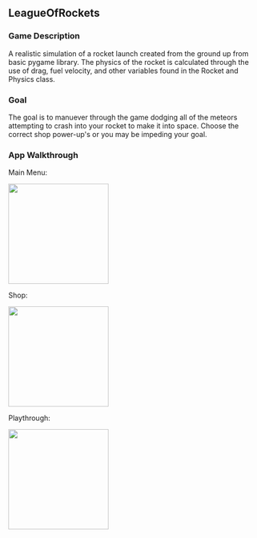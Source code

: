 ## LeagueOfRockets

### Game Description

  A realistic simulation of a rocket launch created from the ground up from basic pygame library.  The physics of the rocket is calculated through the use of drag, fuel velocity, and other variables found in the Rocket and Physics class.
  
### Goal

  The goal is to manuever through the game dodging all of the meteors attempting to crash into your rocket to make it into space.  Choose the correct shop power-up's or you may be impeding your goal.

### App Walkthrough

Main Menu:

<img src="https://github.com/KenanRustamov/League-of-Rockets/blob/master/LeagueOfRocketsMainMenu.gif" width=200><br>


Shop:

<img src="https://github.com/KenanRustamov/League-of-Rockets/blob/master/LeagueOfRocketsShop.gif" width=200><br>


Playthrough:

<img src="https://github.com/KenanRustamov/League-of-Rockets/blob/master/LeagueOfRocketsPlaythrough.gif" width=200><br>
